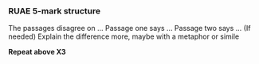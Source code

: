 ### RUAE 5-mark structure
The passages disagree on ...
Passage one says ...
Passage two says ...
(If needed) Explain the difference more, maybe with a metaphor or simile

**Repeat above X3**